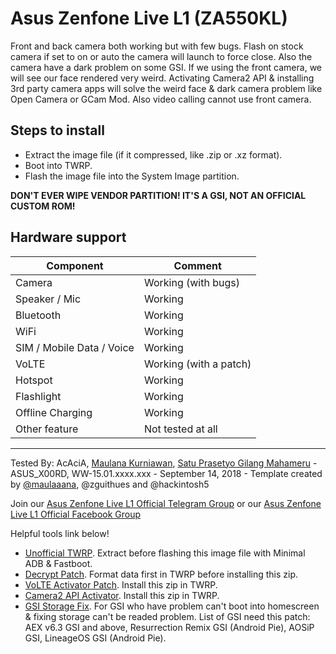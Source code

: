  # Asus Zenfone Live L1 (ZA550KL)

Front and back camera both working but with few bugs. Flash on stock camera if set to on or auto the camera will launch to force close. Also the camera have a dark problem on some GSI. If we using the front camera, we will see our face rendered very weird. Activating Camera2 API & installing 3rd party camera apps will solve the weird face & dark camera problem like Open Camera or GCam Mod. Also video calling cannot use front camera.

## Steps to install

* Extract the image file (if it compressed, like .zip or .xz format).
* Boot into TWRP.
* Flash the image file into the System Image partition.

**DON'T EVER WIPE VENDOR PARTITION! IT'S A GSI, NOT AN OFFICIAL CUSTOM ROM!**

## Hardware support

| Component                 |      Comment                                              |
|---------------------------|-----------------------------------------------------------|
| Camera                    | Working (with bugs)                                                    |
| Speaker / Mic             | Working                                                    |
| Bluetooth                 | Working                                                    |
| WiFi                      | Working                                                    |
| SIM / Mobile Data / Voice | Working                                                    |
| VoLTE                     | Working (with a patch)                                                    |
| Hotspot                   | Working                                                    |
| Flashlight                | Working                                                    |
| Offline Charging          | Working                                                    |
| Other feature             | Not tested at all                                                    |
---

Tested By: AcAciA, [Maulana Kurniawan](https://t.me/maulaaana), [Satu Prasetyo Gilang Mahameru](https://t.me/m4h4m3ru) - ASUS_X00RD, WW-15.01.xxxx.xxx - September 14, 2018 - Template created by [@maulaaana](https://github.com/maulaaana), @zguithues and @hackintosh5

Join our [Asus Zenfone Live L1 Official Telegram Group](https://t.me/ZenfoneLiveL1) or our [Asus Zenfone Live L1 Official Facebook Group](https://www.facebook.com/groups/1179335585483994/)

Helpful tools link below!
* [Unofficial TWRP](https://drive.google.com/file/d/1xoSJfIA_E8q4_ALA3klovVGrjUZCm_UU/view?usp=drivesdk). Extract before flashing this image file with Minimal ADB & Fastboot.
* [Decrypt Patch](https://drive.google.com/file/d/1sYyVHio1WZeyL68dawvQ9lqTqyqrXVMg/view?usp=drivesdk). Format data first in TWRP before installing this zip.
* [VoLTE Activator Patch](https://drive.google.com/file/d/19Kxs2SYVkkTVfMaTECFDsUmHa6a9RtB_/view?usp=drivesdk). Install this zip in TWRP.
* [Camera2 API Activator](https://drive.google.com/file/d/1-0yDk65Zt5DNf61mWzwEzQOuplWh2fwo/view?usp=drivesdk). Install this zip in TWRP.
* [GSI Storage Fix](https://drive.google.com/file/d/1-FqD98pl9DVXeve7uvlSdFagwTYnrItc/view?usp=drivesdk). For GSI who have problem can't boot into homescreen & fixing storage can't be readed problem. List of GSI need this patch: AEX v6.3 GSI and above, Resurrection Remix GSI (Android Pie), AOSiP GSI, LineageOS GSI (Android Pie).